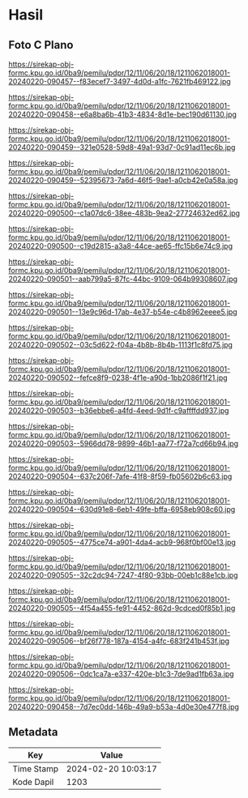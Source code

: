 # Hasil

## Foto C Plano

https://sirekap-obj-formc.kpu.go.id/0ba9/pemilu/pdpr/12/11/06/20/18/1211062018001-20240220-090457--f83ecef7-3497-4d0d-a1fc-7621fb469122.jpg

https://sirekap-obj-formc.kpu.go.id/0ba9/pemilu/pdpr/12/11/06/20/18/1211062018001-20240220-090458--e6a8ba6b-41b3-4834-8d1e-bec190d61130.jpg

https://sirekap-obj-formc.kpu.go.id/0ba9/pemilu/pdpr/12/11/06/20/18/1211062018001-20240220-090459--321e0528-59d8-49a1-93d7-0c91ad11ec6b.jpg

https://sirekap-obj-formc.kpu.go.id/0ba9/pemilu/pdpr/12/11/06/20/18/1211062018001-20240220-090459--52395673-7a6d-46f5-9ae1-a0cb42e0a58a.jpg

https://sirekap-obj-formc.kpu.go.id/0ba9/pemilu/pdpr/12/11/06/20/18/1211062018001-20240220-090500--c1a07dc6-38ee-483b-9ea2-27724632ed62.jpg

https://sirekap-obj-formc.kpu.go.id/0ba9/pemilu/pdpr/12/11/06/20/18/1211062018001-20240220-090500--c19d2815-a3a8-44ce-ae65-ffc15b6e74c9.jpg

https://sirekap-obj-formc.kpu.go.id/0ba9/pemilu/pdpr/12/11/06/20/18/1211062018001-20240220-090501--aab799a5-87fc-44bc-9109-064b99308607.jpg

https://sirekap-obj-formc.kpu.go.id/0ba9/pemilu/pdpr/12/11/06/20/18/1211062018001-20240220-090501--13e9c96d-17ab-4e37-b54e-c4b8962eeee5.jpg

https://sirekap-obj-formc.kpu.go.id/0ba9/pemilu/pdpr/12/11/06/20/18/1211062018001-20240220-090502--03c5d622-f04a-4b8b-8b4b-1113f1c8fd75.jpg

https://sirekap-obj-formc.kpu.go.id/0ba9/pemilu/pdpr/12/11/06/20/18/1211062018001-20240220-090502--fefce8f9-0238-4f1e-a90d-1bb2086f1f21.jpg

https://sirekap-obj-formc.kpu.go.id/0ba9/pemilu/pdpr/12/11/06/20/18/1211062018001-20240220-090503--b36ebbe6-a4fd-4eed-9d1f-c9affffdd937.jpg

https://sirekap-obj-formc.kpu.go.id/0ba9/pemilu/pdpr/12/11/06/20/18/1211062018001-20240220-090503--5966dd78-9899-46b1-aa77-f72a7cd66b94.jpg

https://sirekap-obj-formc.kpu.go.id/0ba9/pemilu/pdpr/12/11/06/20/18/1211062018001-20240220-090504--637c206f-7afe-41f8-8f59-fb05602b6c63.jpg

https://sirekap-obj-formc.kpu.go.id/0ba9/pemilu/pdpr/12/11/06/20/18/1211062018001-20240220-090504--630d91e8-6eb1-49fe-bffa-6958eb908c60.jpg

https://sirekap-obj-formc.kpu.go.id/0ba9/pemilu/pdpr/12/11/06/20/18/1211062018001-20240220-090505--4775ce74-a901-4da4-acb9-968f0bf00e13.jpg

https://sirekap-obj-formc.kpu.go.id/0ba9/pemilu/pdpr/12/11/06/20/18/1211062018001-20240220-090505--32c2dc94-7247-4f80-93bb-00eb1c88e1cb.jpg

https://sirekap-obj-formc.kpu.go.id/0ba9/pemilu/pdpr/12/11/06/20/18/1211062018001-20240220-090505--4f54a455-fe91-4452-862d-9cdced0f85b1.jpg

https://sirekap-obj-formc.kpu.go.id/0ba9/pemilu/pdpr/12/11/06/20/18/1211062018001-20240220-090506--bf26f778-187a-4154-a4fc-683f241b453f.jpg

https://sirekap-obj-formc.kpu.go.id/0ba9/pemilu/pdpr/12/11/06/20/18/1211062018001-20240220-090506--0dc1ca7a-e337-420e-b1c3-7de9ad1fb63a.jpg

https://sirekap-obj-formc.kpu.go.id/0ba9/pemilu/pdpr/12/11/06/20/18/1211062018001-20240220-090458--7d7ec0dd-146b-49a9-b53a-4d0e30e477f8.jpg


## Metadata

| Key        | Value               |
| ---------- | ------------------- |
| Time Stamp | 2024-02-20 10:03:17 |
| Kode Dapil | 1203                |



